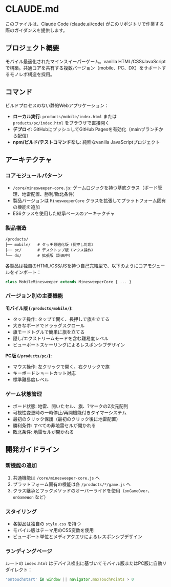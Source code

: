 # CLAUDE.md

このファイルは、Claude Code (claude.ai/code) がこのリポジトリで作業する際のガイダンスを提供します。

## プロジェクト概要

モバイル最適化されたマインスイーパーゲーム。vanilla HTML/CSS/JavaScriptで構築。共通コアを共有する複数バージョン（mobile、PC、DX）をサポートするモノレポ構造を採用。

## コマンド

ビルドプロセスのない静的Webアプリケーション：
- **ローカル実行**: `products/mobile/index.html` または `products/pc/index.html` をブラウザで直接開く
- **デプロイ**: GitHubにプッシュしてGitHub Pagesを有効化（mainブランチから配信）
- **npm/ビルド/テストコマンドなし**: 純粋なvanilla JavaScriptプロジェクト

## アーキテクチャ

### コアモジュールパターン
- `/core/minesweeper-core.js`: ゲームロジックを持つ基底クラス（ボード管理、地雷配置、勝利/敗北条件）
- 製品バージョンは `MinesweeperCore` クラスを拡張してプラットフォーム固有の機能を追加
- ES6クラスを使用した継承ベースのアーキテクチャ

### 製品構造
```
/products/
├── mobile/   # タッチ最適化版（長押し対応）
├── pc/       # デスクトップ版（マウス操作）
└── dx/       # 拡張版（計画中）
```

各製品は独自のHTML/CSS/JSを持つ自己完結型で、以下のようにコアモジュールをインポート：
```javascript
class MobileMinesweeper extends MinesweeperCore { ... }
```

### バージョン別の主要機能

**モバイル版 (`/products/mobile/`):**
- タッチ操作: タップで開く、長押しで旗を立てる
- 大きなボードでドラッグスクロール
- 旗モードトグルで簡単に旗を立てる
- 隠し/エクストリームモードを含む難易度レベル
- ビューポートスケーリングによるレスポンシブデザイン

**PC版 (`/products/pc/`):**
- マウス操作: 左クリックで開く、右クリックで旗
- キーボードショートカット対応
- 標準難易度レベル

### ゲーム状態管理
- ボード状態: 地雷、開いたセル、旗、?マークの2次元配列
- 可視性変更時の一時停止/再開機能付きタイマーシステム
- 最初のクリック保護（最初のクリック後に地雷配置）
- 勝利条件: すべての非地雷セルが開かれる
- 敗北条件: 地雷セルが開かれる

## 開発ガイドライン

### 新機能の追加
1. 共通機能は `/core/minesweeper-core.js` へ
2. プラットフォーム固有の機能は各 `/products/*/game.js` へ
3. クラス継承とフックメソッドのオーバーライドを使用（`onGameOver`、`onGameWon` など）

### スタイリング
- 各製品は独自の `style.css` を持つ
- モバイル版はテーマ用のCSS変数を使用
- ビューポート単位とメディアクエリによるレスポンシブデザイン

### ランディングページ
ルートの `index.html` はデバイス検出に基づいてモバイル版またはPC版に自動リダイレクト：
```javascript
'ontouchstart' in window || navigator.maxTouchPoints > 0
```